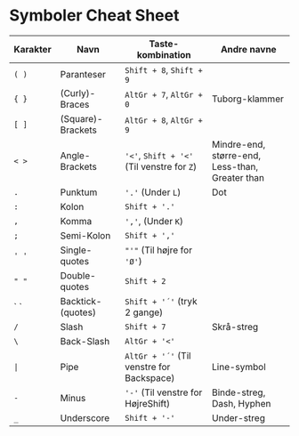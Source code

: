 
# Symboler Cheat Sheet

Karakter | Navn | Taste-kombination | Andre navne
---|---|---|---
`( )` | Paranteser | `Shift + 8`, `Shift + 9` |
`{ }` | (Curly)-Braces | `AltGr + 7`, `AltGr + 0` | Tuborg-klammer 
`[ ]` | (Square)-Brackets | `AltGr + 8`, `AltGr + 9` |
`< >` | Angle-Brackets | `'<'`, `Shift + '<'` (Til venstre for `Z`) | Mindre-end, større-end, Less-than, Greater than
`.` | Punktum | `'.'` (Under `L`) | Dot
`:` | Kolon | `Shift + '.'` |
`,` | Komma | `','`, (Under `K`) |
`;` | Semi-Kolon | `Shift + ','` |
`' '` | Single-quotes | `"'"` (Til højre for `'Ø'`) | 
`" "` | Double-quotes | `Shift + 2` |
\` \` | Backtick-(quotes) | `Shift + '´'` (tryk 2 gange) | 
`/` | Slash | `Shift + 7` | Skrå-streg
`\` | Back-Slash | `AltGr + '<'` |
`\|` | Pipe | `AltGr + '´'` (Til venstre for Backspace) | Line-symbol
`-` | Minus | `'-'` (Til venstre for HøjreShift) | Binde-streg, Dash, Hyphen
`_` | Underscore | `Shift + '-'` | Under-streg

